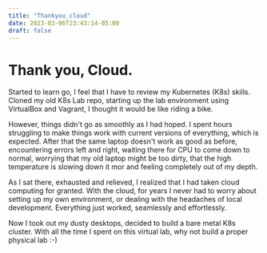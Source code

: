 ```yaml
---
title: "Thankyou_cloud"
date: 2023-03-06T23:43:14-05:00
draft: false
---
```


# Thank you, Cloud.

Started to learn go, I feel that I have to review my Kubernetes (K8s) skills. Cloned my old K8s Lab repo, starting up the lab environment using VirtualBox and Vagrant, I thought it would be like riding a bike.

However, things didn't go as smoothly as I had hoped. I spent hours struggling to make things work with current versions of everything, which is expected. After that the same laptop doesn't work as good as before, encountering errors left and right, waiting there for CPU to come down to normal, worrying that my old laptop might be too dirty, that the high temperature is slowing down it mor and feeling completely out of my depth.

As I sat there, exhausted and relieved, I realized that I had taken cloud computing for granted. With the cloud, for years I never had to worry about setting up my own environment, or dealing with the headaches of local development. Everything just worked, seamlessly and effortlessly.

Now I took out my dusty desktops, decided to build a bare metal K8s cluster. With all the time I spent on this virtual lab, why not build a proper physical lab :-)
